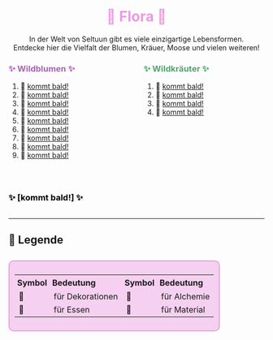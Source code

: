 
<h1 style="color:rgb(238, 154, 224); text-align: center;">🌱 Flora 🌱</h1>

<div style="text-align: center;">
In der Welt von Seltuun gibt es viele einzigartige Lebensformen.<br>
Entdecke hier die Vielfalt der Blumen, Kräuer, Moose und vielen weiteren!
</div>

<div style="display: flex; justify-content: space-between; align-items: flex-start; gap: 2em; flex-wrap: wrap;">

<div style="flex: 1; min-width: 200px;">

<h3 style="color:rgb(172, 97, 187); text-align: left;">✨ Wildblumen ✨</h3>

1.  🌷  [kommt bald!](/neugier)
2.  🌿  [kommt bald!](/neugier)
3.  🌷  [kommt bald!](/neugier)
4.  🌷  [kommt bald!](/neugier)
5.  🌷  [kommt bald!](/neugier)
6.  🌷  [kommt bald!](/neugier)
8.  🌷  [kommt bald!](/neugier)
7.  🌷  [kommt bald!](/neugier)
9.  🌷  [kommt bald!](/neugier)

</div>

<div style="flex: 1; min-width: 200px;">

<h3 style="color:rgb(75, 167, 110); text-align: left;">✨ Wildkräuter ✨</h3>

1.  🌿  [kommt bald!](/neugier)
2.  🌿  [kommt bald!](/neugier)
3.  🌿  [kommt bald!](/neugier)
4.  🍋  [kommt bald!](/neugier)

</div>

<div style="flex: 1; min-width: 200px;">

<h3 style="color:rgb(0, 0, 0); text-align: left;">✨ [kommt bald!] ✨</h3>

</div>

</div>

---

## 📜 Legende

<div style="display: flex; justify-content: space-between; margin-top: 2em;"> <!-- TEST -->

<div style="border: 2px solid rgb(238, 154, 224); padding: 10px; border-radius: 10px; background-color:rgba(238, 154, 224, 0.45); max-width: 550px;"> <!-- 600px zu groß, 550px? -->
  <table style="width: auto; border-collapse: collapse;"> <!-- auto am besten -->
    <tr>
      <th style="text-align:left; padding: 5px;">Symbol</th>
      <th style="text-align:left; padding: 5px;">Bedeutung</th>
      <th style="text-align:left; padding: 5px;">Symbol</th>
      <th style="text-align:left; padding: 5px;">Bedeutung</th>
    </tr>
    <tr>
      <td>🌷</td><td>für Dekorationen</td>
      <td>🌿</td><td>für Alchemie</td>
    </tr>
    <tr>
      <td>🍋</td><td>für Essen</td>
      <td>🌳</td><td>für Material</td>
    </tr>
    </tr>
  </table>
</div>

</div>
<br>
<div class="vine-divider-impressum"></div> 